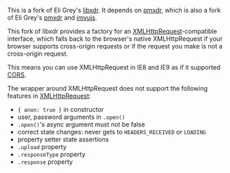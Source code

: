 This is a fork of Eli Grey's [libxdr][libxdr]. It depends on [pmxdr][pmxdr],
which is also a fork of Eli Grey's [pmxdr][eli-pmxdr] and [imvujs][imvujs].

This fork of libxdr provides a factory for an
[XMLHttpRequest][xmlhttprequest]-compatible interface, which falls back to the
browser's native XMLHttpRequest if your browser supports cross-origin requests
or if the request you make is not a cross-origin request.

This means you can use XMLHttpRequest in IE8 and IE9 as if it supported [CORS][CORS].

The wrapper around XMLHttpRequest does not support the following features in [XMLHttpRequest][xmlhttprequest]:

* `{ anon: true }` in constructor
* user, password arguments in `.open()`
* `.open()`'s async argument must not be false
* correct state changes: never gets to `HEADERS_RECEIVED` or `LOADING`
* property setter state assertions
* `.upload` property
* `.responseType` property
* `.response` property


[imvujs]: http://github.com/imvu/imvujs
[libxdr]: http://github.com/eligrey/libxdr
[eli-pmxdr]: http://github.com/eligrey/pmxdr
[pmxdr]: http://github.com/srhazi-imvu/pmxdr
[xmlhttprequest]: http://www.w3.org/TR/XMLHttpRequest/
[cors]: http://www.w3.org/TR/cors/
